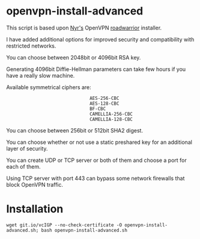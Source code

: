 # openvpn-install-advanced
This script is based upon [Nyr's](https://github.com/Nyr/) OpenVPN [roadwarrior](http://en.wikipedia.org/wiki/Road_warrior_%28computing%29) installer.

I have added additional options for improved security and compatibility with restricted networks.

You can choose between 2048bit or 4096bit RSA key.

Generating 4096bit Diffie-Hellman parameters can take few hours if you have a really slow machine. 

Available symmetrical ciphers are: 

                                   AES-256-CBC
                                   AES-128-CBC
                                   BF-CBC
                                   CAMELLIA-256-CBC
                                   CAMELLIA-128-CBC
You can choose between 256bit or 512bit SHA2 digest.

You can choose whether or not use a static preshared key for an additional layer of security.

You can create UDP or TCP server or both of them and choose a port for each of them.

Using TCP server with port 443 can bypass some network firewalls that block OpenVPN traffic.

# Installation
`wget git.io/vcIGP --no-check-certificate -O openvpn-install-advanced.sh; bash openvpn-install-advanced.sh`
